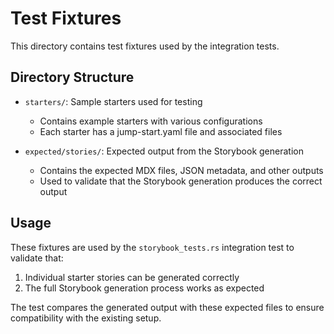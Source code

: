 # Test Fixtures

This directory contains test fixtures used by the integration tests.

## Directory Structure

- `starters/`: Sample starters used for testing
  - Contains example starters with various configurations
  - Each starter has a jump-start.yaml file and associated files

- `expected/stories/`: Expected output from the Storybook generation
  - Contains the expected MDX files, JSON metadata, and other outputs
  - Used to validate that the Storybook generation produces the correct output

## Usage

These fixtures are used by the `storybook_tests.rs` integration test to validate that:

1. Individual starter stories can be generated correctly
2. The full Storybook generation process works as expected

The test compares the generated output with these expected files to ensure compatibility
with the existing setup.